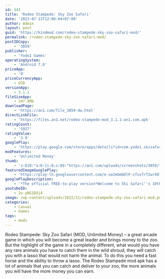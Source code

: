 ```yaml
---
id: 141
title: 'Rodeo Stampede: Sky Zoo Safari'
date: '2023-07-13T12:00:04+07:00'
author: Admin
layout: post
guid: 'https://kindmod.com/rodeo-stampede-sky-zoo-safari-mod/'
permalink: /rodeo-stampede-sky-zoo-safari-mod/
postIDCopy:
    - '3859'
publisher:
    - 'Yodo1 Games'
operatingSystem:
    - 'Android 7.0'
priceApp:
    - '0'
priceCurrencyApp:
    - USD
versionApp:
    - 3.1.1
fileSizeApp:
    - 247.4Mb
downloadPage:
    - 'https://an1.com/file_3859-dw.html'
directLinkFile:
    - 'https://files.an1.net/rodeo-stampede-mod_3.1.1-an1.com.apk'
ratingCount:
    - '5927'
ratingValue:
    - '3.9'
googlePlay:
    - 'https://play.google.com/store/apps/details?id=com.yodo1.skisafarigp'
modFeatures:
    - 'Unlimited Money'
thumb:
    - 's:610:"a:6:{i:0;s:89:"https://an1.com/uploads/screenshots/3859/thumbs/rodeo-stampede-sky-zoo-safari-951485.webp";i:1;s:87:"https://an1.com/uploads/screenshots/3859/thumbs/rodeo-stampede-sky-zoo-safari-5957.webp";i:2;s:89:"https://an1.com/uploads/screenshots/3859/thumbs/rodeo-stampede-sky-zoo-safari-393455.webp";i:3;s:89:"https://an1.com/uploads/screenshots/3859/thumbs/rodeo-stampede-sky-zoo-safari-842245.webp";i:4;s:89:"https://an1.com/uploads/screenshots/3859/thumbs/rodeo-stampede-sky-zoo-safari-844210.webp";i:5;s:89:"https://an1.com/uploads/screenshots/3859/thumbs/rodeo-stampede-sky-zoo-safari-863662.webp";}";'
featuredImageGooglePlay:
    - 'https://play-lh.googleusercontent.com/e-uo2mGmbDlP-zfvx7rT2wrX0lFP5gb5Wwa0F7gNrnj-OLD-oOONDFjv_fiZ72VhHA'
googlePlayDescription:
    - '*The official FREE-to-play version*Welcome to Ski Safari''s 10th Anniversary!.We are thrilled to celebrate 10 years of Ski Safari. Ten years of skiing, gliding, and riding. Ten years of running from the avalanche. Ten years of fun! And for this occasion, we decided to make this classic runner game available for everyone FOR FREE!.'
youtubeID:
    - 2o-yNG1DXj4
image: /wp-content/uploads/2022/11/rodeo-stampede-sky-zoo-safari-mod.png
categories:
    - Casual
    - Games
tags:
    - mods
---
```


Rodeo Stampede: Sky Zoo Safari (MOD, Unlimited Money) – a great arcade game in which you will become a great leader and brings money to the zoo. But the highlight of the game in a completely different, what would you have any rare animals you have to catch them in the wild shroud, they will catch you with a lasso that would not harm the animal. To do this you need a fast horse and the ability to throw a lasso. The Rodeo Stampede mod apk has a lot of animals that you can catch and deliver to your zoo, the more animals you will have the more money you can earn.